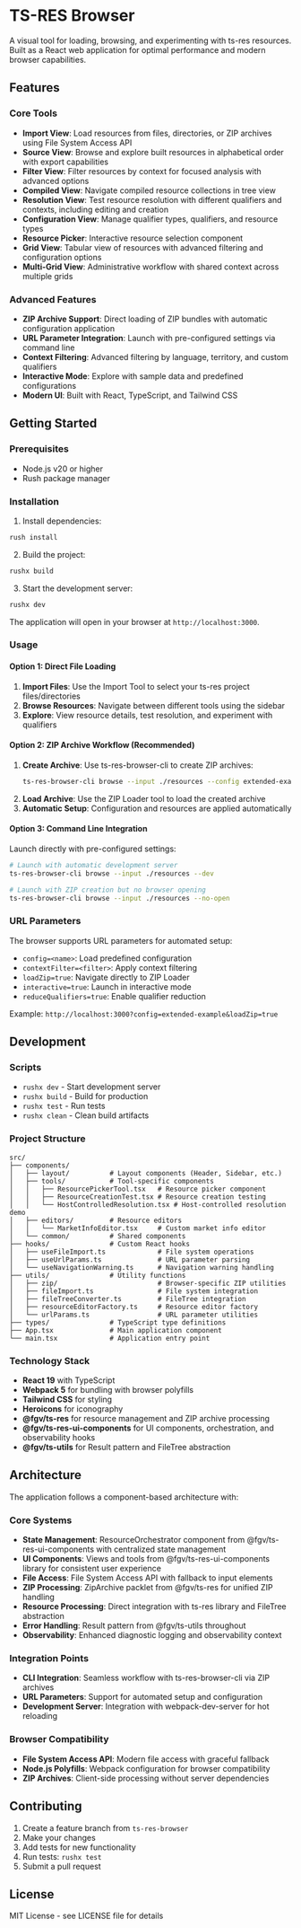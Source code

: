 # TS-RES Browser

A visual tool for loading, browsing, and experimenting with ts-res resources. Built as a React web application for optimal performance and modern browser capabilities.

## Features

### Core Tools
- **Import View**: Load resources from files, directories, or ZIP archives using File System Access API
- **Source View**: Browse and explore built resources in alphabetical order with export capabilities
- **Filter View**: Filter resources by context for focused analysis with advanced options
- **Compiled View**: Navigate compiled resource collections in tree view
- **Resolution View**: Test resource resolution with different qualifiers and contexts, including editing and creation
- **Configuration View**: Manage qualifier types, qualifiers, and resource types
- **Resource Picker**: Interactive resource selection component
- **Grid View**: Tabular view of resources with advanced filtering and configuration options
- **Multi-Grid View**: Administrative workflow with shared context across multiple grids

### Advanced Features
- **ZIP Archive Support**: Direct loading of ZIP bundles with automatic configuration application
- **URL Parameter Integration**: Launch with pre-configured settings via command line
- **Context Filtering**: Advanced filtering by language, territory, and custom qualifiers
- **Interactive Mode**: Explore with sample data and predefined configurations
- **Modern UI**: Built with React, TypeScript, and Tailwind CSS

## Getting Started

### Prerequisites

- Node.js v20 or higher
- Rush package manager

### Installation

1. Install dependencies:
```bash
rush install
```

2. Build the project:
```bash
rushx build
```

3. Start the development server:
```bash
rushx dev
```

The application will open in your browser at `http://localhost:3000`.

### Usage

#### Option 1: Direct File Loading
1. **Import Files**: Use the Import Tool to select your ts-res project files/directories
2. **Browse Resources**: Navigate between different tools using the sidebar
3. **Explore**: View resource details, test resolution, and experiment with qualifiers

#### Option 2: ZIP Archive Workflow (Recommended)
1. **Create Archive**: Use ts-res-browser-cli to create ZIP archives:
   ```bash
   ts-res-browser-cli browse --input ./resources --config extended-example
   ```
2. **Load Archive**: Use the ZIP Loader tool to load the created archive
3. **Automatic Setup**: Configuration and resources are applied automatically

#### Option 3: Command Line Integration
Launch directly with pre-configured settings:
```bash
# Launch with automatic development server
ts-res-browser-cli browse --input ./resources --dev

# Launch with ZIP creation but no browser opening
ts-res-browser-cli browse --input ./resources --no-open
```

### URL Parameters

The browser supports URL parameters for automated setup:
- `config=<name>`: Load predefined configuration
- `contextFilter=<filter>`: Apply context filtering  
- `loadZip=true`: Navigate directly to ZIP Loader
- `interactive=true`: Launch in interactive mode
- `reduceQualifiers=true`: Enable qualifier reduction

Example: `http://localhost:3000?config=extended-example&loadZip=true`

## Development

### Scripts

- `rushx dev` - Start development server
- `rushx build` - Build for production
- `rushx test` - Run tests
- `rushx clean` - Clean build artifacts

### Project Structure

```
src/
├── components/
│   ├── layout/          # Layout components (Header, Sidebar, etc.)
│   ├── tools/           # Tool-specific components
│   │   ├── ResourcePickerTool.tsx   # Resource picker component
│   │   ├── ResourceCreationTest.tsx # Resource creation testing
│   │   └── HostControlledResolution.tsx # Host-controlled resolution demo
│   ├── editors/         # Resource editors
│   │   └── MarketInfoEditor.tsx     # Custom market info editor
│   └── common/          # Shared components
├── hooks/               # Custom React hooks
│   ├── useFileImport.ts             # File system operations
│   ├── useUrlParams.ts              # URL parameter parsing
│   └── useNavigationWarning.ts      # Navigation warning handling
├── utils/               # Utility functions
│   ├── zip/                         # Browser-specific ZIP utilities
│   ├── fileImport.ts                # File system integration
│   ├── fileTreeConverter.ts         # FileTree integration
│   ├── resourceEditorFactory.ts     # Resource editor factory
│   └── urlParams.ts                 # URL parameter utilities
├── types/               # TypeScript type definitions
├── App.tsx              # Main application component  
└── main.tsx             # Application entry point
```

### Technology Stack

- **React 19** with TypeScript
- **Webpack 5** for bundling with browser polyfills
- **Tailwind CSS** for styling
- **Heroicons** for iconography  
- **@fgv/ts-res** for resource management and ZIP archive processing
- **@fgv/ts-res-ui-components** for UI components, orchestration, and observability hooks
- **@fgv/ts-utils** for Result pattern and FileTree abstraction

## Architecture

The application follows a component-based architecture with:

### Core Systems
- **State Management**: ResourceOrchestrator component from @fgv/ts-res-ui-components with centralized state management
- **UI Components**: Views and tools from @fgv/ts-res-ui-components library for consistent user experience
- **File Access**: File System Access API with fallback to input elements
- **ZIP Processing**: ZipArchive packlet from @fgv/ts-res for unified ZIP handling
- **Resource Processing**: Direct integration with ts-res library and FileTree abstraction
- **Error Handling**: Result pattern from @fgv/ts-utils throughout
- **Observability**: Enhanced diagnostic logging and observability context

### Integration Points
- **CLI Integration**: Seamless workflow with ts-res-browser-cli via ZIP archives
- **URL Parameters**: Support for automated setup and configuration
- **Development Server**: Integration with webpack-dev-server for hot reloading

### Browser Compatibility
- **File System Access API**: Modern file access with graceful fallback
- **Node.js Polyfills**: Webpack configuration for browser compatibility
- **ZIP Archives**: Client-side processing without server dependencies

## Contributing

1. Create a feature branch from `ts-res-browser`
2. Make your changes
3. Add tests for new functionality
4. Run tests: `rushx test`
5. Submit a pull request

## License

MIT License - see LICENSE file for details 